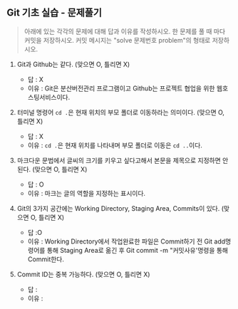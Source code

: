 ## Git 기초 실습 - 문제풀기

> 아래에 있는 각각의 문제에 대해 답과 이유를 작성하시오.
> 한 문제를 풀 때 마다 커밋을 저장하시오. 커밋 메시지는 "solve 문제번호 problem"의 형태로 저장하시오.



1. Git과 Github는 같다. (맞으면 O, 틀리면 X)

   - 답 : X
   - 이유 : Git은 분산버전관리 프로그램이고 Github는 프로젝트 협업을 위한 웹호스팅서비스이다. 

   

2. 터미널 명령어 `cd .`은 현재 위치의 부모 폴더로 이동하라는 의미이다. (맞으면 O, 틀리면 X)

   - 답 : X
   - 이유 : `cd .`은 현재 위치를 나타내며 부모 폴더로 이동은 `cd ..`이다.



3. 마크다운 문법에서 글씨의 크기를 키우고 싶다고해서 본문을 제목으로 지정하면 안된다. (맞으면 O, 틀리면 X)
   - 답 : O
   - 이유 : 마크는 글의 역할을 지정하는 표시이다.



4. Git의 3가지 공간에는 Working Directory, Staging Area, Commits이 있다. (맞으면 O, 틀리면 X)
   - 답 :O
   - 이유 : Working Directory에서 작업완료한 파일은 Commit하기 전 Git add명령어를 통해 Staging Area로 옮긴 후 Git commit -m "커밋사유'명령을 통해 Commit한다.



5. Commit ID는 중복 가능하다. (맞으면 O, 틀리면 X)
   - 답 :
   - 이유 :